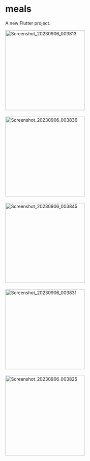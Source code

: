 # meals

A new Flutter project.
 <!-- Add some space between the images -->
<div style="margin-bottom: 20px;">
  <img src="https://github.com/karkau123/Meals_App/assets/105882265/ffe848a5-fb36-4d4f-be8d-566c0b38229d" alt="Screenshot_20230906_003813" width="250" height="auto" class="rounded-image">
</div>

<div style="margin-bottom: 20px;">
  <img src="https://github.com/karkau123/Meals_App/assets/105882265/23a44a44-de60-495d-8719-ba72843ffba5" alt="Screenshot_20230906_003836" width="250" height="auto" class="rounded-image">
</div>

<div style="margin-bottom: 20px;">
  <img src="https://github.com/karkau123/Meals_App/assets/105882265/40ac7cf8-abb0-42d0-b305-9a187553cfb1" alt="Screenshot_20230906_003845" width="250" height="auto" class="rounded-image">
</div>

<div style="margin-bottom: 20px;">
  <img src="https://github.com/karkau123/Meals_App/assets/105882265/548128d8-6d48-4fc5-96ea-fd43e233a518" alt="Screenshot_20230906_003831" width="250" height="auto" class="rounded-image">
</div>

<div style="margin-bottom: 20px;">
  <img src="https://github.com/karkau123/Meals_App/assets/105882265/340f504f-6e61-4251-a7cf-ec7679fc3c03" alt="Screenshot_20230906_003825" width="250" height="auto" class="rounded-image">
</div>
